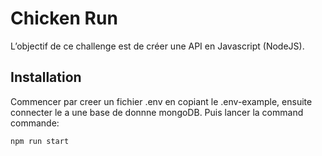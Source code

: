 # Chicken Run

L’objectif de ce challenge est de créer une API en Javascript (NodeJS).

## Installation

Commencer par creer un fichier .env en copiant le .env-example, ensuite connecter le a une base de
donnne mongoDB.
Puis lancer la command commande:

```bash
npm run start
```

